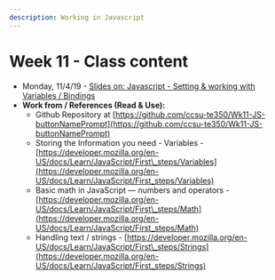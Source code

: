 ```yaml
---
description: Working in Javascript
---
```


# Week 11 - Class content

* Monday, 11/4/19 - [Slides on: Javascript - ](https://docs.google.com/presentation/d/1dJHlbFOL9WUZmuFCrDPas8rd1azDxqxO08sbMvAj2VY/edit?usp=sharing)[Setting & working with Variables / Bindings](https://docs.google.com/presentation/d/1dJHlbFOL9WUZmuFCrDPas8rd1azDxqxO08sbMvAj2VY/edit?usp=sharing)
* **Work from / References \(Read & Use\):**
  * Github Repository at [https://github.com/ccsu-te350/Wk11-JS-buttonNamePrompt](https://github.com/ccsu-te350/Wk11-JS-buttonNamePrompt)
  * Storing the Information you need - Variables - [https://developer.mozilla.org/en-US/docs/Learn/JavaScript/First\_steps/Variables](https://developer.mozilla.org/en-US/docs/Learn/JavaScript/First_steps/Variables)
  * Basic math in JavaScript — numbers and operators - [https://developer.mozilla.org/en-US/docs/Learn/JavaScript/First\_steps/Math](https://developer.mozilla.org/en-US/docs/Learn/JavaScript/First_steps/Math)
  * Handling text / strings - [https://developer.mozilla.org/en-US/docs/Learn/JavaScript/First\_steps/Strings](https://developer.mozilla.org/en-US/docs/Learn/JavaScript/First_steps/Strings)



